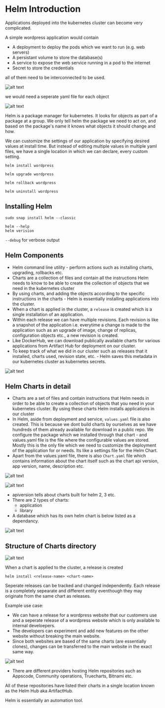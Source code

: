 # Helm Introduction

Applications deployed into the kubernetes cluster can become very complicated.

A simple wordpress application would contain
- A deployment to deploy the pods which we want to run (e.g. web servers)
- A persistant volume to store the database(s)
- A service to expose the web service running in a pod to the internet
- Secret to store the credentials

all of them need to be interconnected to be used.

![alt text](image.png)

we would need a seperate yaml file for each object

![alt text](image-1.png)

Helm is a package manager for kubernetes. It looks for objects as part of a package at a group. We only tell helm the package we need to act on, and based on the package's name it knows what objects it should change and how.

We can customize the settings of our application by specifying desired values at install time. But instead of editing multiple values in multiple yaml files, we have a single location in which we can declare, every custom setting.

```
helm install wordpress

helm upgrade wordpress

helm rollback wordpress

helm uninstall wordpress
```

## Installing Helm

```
sudo snap install helm --classic

helm --help
helm verision
```

`--debug` for verbose output

## Helm Components
- Helm command line utility - perform actions such as installing charts, upgrading, rollbacks etc.
- Charts are a collection of files and contain all the instructions Helm needs to know to be able to create the collection of objects that we need in the kubernetes cluster
- By using charts, and adding the objects according to the specific instructions in the charts - Helm is essentially installing applications into the cluster.
- When a chart is applied in the cluster, a `release` is created which is a single installation of an application.
- Within each release we can have multiple revisions. Each revision is like a snapshot of the application i.e. everytime a change is made to the application such as an upgrade of image, change of replicas, configuration objects etc., a new revision is created.
- Like DockerHub, we can download publically available charts for various applications from Artifact Hub for deployment on our cluster.
- To keep track of what we did in our cluster such as releases that it installed, charts used, revision state, etc. - Helm saves this metadata in our kubernetes cluster as kubernetes secrets. 

![alt text](image-2.png)

## Helm Charts in detail
- Charts are a set of files and contain instructions that Helm needs in order to be able to create a collection of objects that you need in your kubernetes cluster. By using these charts Helm installs applications in our cluster
- In Helm, aside from deployment and service, `values.yaml` file is also created. This is because we dont build charts by ourselves as we have hundreds of them already available for download in a public repo. We configure the package which we installed through that chart - and values.yaml file is the file where the configurable values are stored. Mostly this is the only file which we need to customize the deployment of the application for or needs. Its like a settings file for the Helm Chart.
- Apart from the values.yaml file, there is also `Chart.yaml` file which contains information about the chart itself such as the chart api version, app version, name, description etc.

![alt text](image-3.png)

![alt text](image-5.png)

- apiversion tells about charts built for helm 2, 3 etc.
- There are 2 types of charts:
    - application
    - library
- A database which has its own helm chart is below listed as a dependancy.

![alt text](image-6.png)

## Structure of Charts directory

![alt text](image-7.png)

When a chart is applied to the cluster, a release is created

```
helm install <release-name> <chart-name>
```

Seperate releases can be tracked and changed independently. Each release is a completely sepearate and different entity eventhough they may originate from the same chart as releases.

Example use case: 
- We can have a release for a wordpress website that our customers use and a seperate release of a wordpress website which is only available to internal develoepers.
- The developers can experiment and add new features on the other website without breaking the main website.
- Since both websites are based of the same charts (are essentially clones), changes can be transferred to the main website in the exact same way.

![alt text](image-4.png)

- There are different providers hosting Helm repositories such as Appscode, Community operations, Truecharts, Bitnami etc.

All of these repositories have listed their charts in a single location known as the Helm Hub aka ArtifactHub.

Helm is essentially an automation tool.